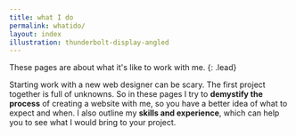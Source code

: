 ```yaml
---
title: what I do
permalink: whatido/
layout: index
illustration: thunderbolt-display-angled
---
```


These pages are about what it's like to work with me.
{: .lead}

Starting work with a new web designer can be scary. The first project together is full of unknowns. So in these pages I try to **demystify the process** of creating a website with me, so you have a better idea of what to expect and when. I also outline my **skills and experience**, which can help you to see what I would bring to your project.
